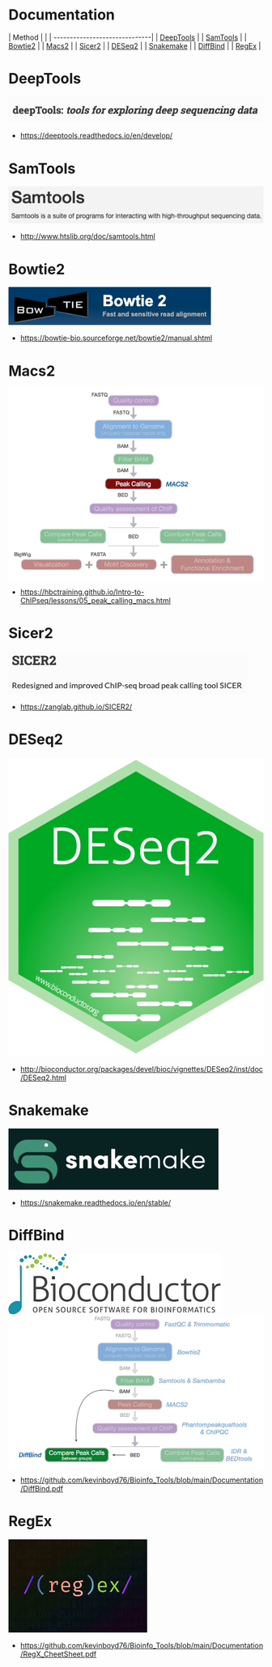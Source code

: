 # Documentation

| Method                      |
|                             |
------------------------------|
| [DeepTools](#deeptools)     |
| [SamTools](#samtools)       |
| [Bowtie2](#bowtie2)         |
| [Macs2](#macs2)             |
| [Sicer2](#sicer2)           |
| [DESeq2](#deseq2)           | 
| [Snakemake](#snakemake)     |
| [DiffBind](#diffbind)       |
| [RegEx](#regex)             |

# DeepTools
![Alt text](images/deeptools.png)
+ https://deeptools.readthedocs.io/en/develop/

# SamTools
![Alt text](images/samtools.png)
+ http://www.htslib.org/doc/samtools.html

# Bowtie2
![Alt text](images/Bowtie2.png)
+ https://bowtie-bio.sourceforge.net/bowtie2/manual.shtml

# Macs2
![Alt text](images/Macs2.png)
+ https://hbctraining.github.io/Intro-to-ChIPseq/lessons/05_peak_calling_macs.html

# Sicer2
![Alt text](images/sicer2.png)
+ https://zanglab.github.io/SICER2/

# DESeq2
![Alt text](images/DESeq2.png)
+ http://bioconductor.org/packages/devel/bioc/vignettes/DESeq2/inst/doc/DESeq2.html

# Snakemake
![Alt text](images/Snakemake.png)
+ https://snakemake.readthedocs.io/en/stable/

# DiffBind
![Alt text](images/Bioconductor.png)
![Alt text](images/DiffBind.png)
+ https://github.com/kevinboyd76/Bioinfo_Tools/blob/main/Documentation/DiffBind.pdf

# RegEx
![Alt text](images/regex.jpeg)
+ https://github.com/kevinboyd76/Bioinfo_Tools/blob/main/Documentation/RegX_CheetSheet.pdf
